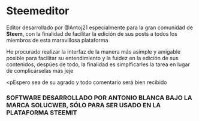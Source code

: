 # Steemeditor

<p>Editor desarrollado por @Antoj21 especialmente para la gran comunidad de <b>Steem</b>, con la finalidad de facilitar la edición de sus posts a todos los miembros de esta maravillosa plataforma</p>

<p>He procurado realizar la interfaz de la manera más asimple y amigable posible para facilitar su entendimiento y la fuidez en la edición de sus contenidos, despúes de todo, la finalidad es simplficarles la tarea en lugar de complicárselas más jeje</p>

<pEspero sea de su agrado y todo comentario será bien recibido</p>


### SOFTWARE DESARROLLADO POR ANTONIO BLANCA BAJO LA MARCA SOLUCWEB, SÓLO PARA SER USADO EN LA PLATAFORMA STEEMIT
